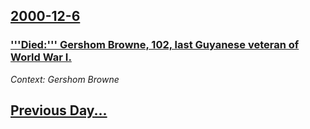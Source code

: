 ## [2000-12-6](/news/2000/12/6/index.md)

### ['''Died:''' Gershom Browne, 102, last Guyanese veteran of World War I.](/news/2000/12/6/died-gershom-browne-102-last-guyanese-veteran-of-world-war-i.md)
_Context: Gershom Browne_

## [Previous Day...](/news/2000/12/5/index.md)


